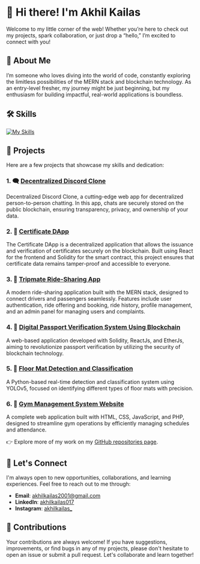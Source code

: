 
# 👋 Hi there! I'm **Akhil Kailas**

Welcome to my little corner of the web! Whether you’re here to check out my projects, spark collaboration, or just drop a “hello,” I’m excited to connect with you!

## 🚀 About Me

I’m someone who loves diving into the world of code, constantly exploring the limitless possibilities of the MERN stack and blockchain technology. As an entry-level fresher, my journey might be just beginning, but my enthusiasm for building impactful, real-world applications is boundless.

## 🛠️ Skills

[![My Skills](https://skillicons.dev/icons?i=html,css,bootstrap,tailwind,js,vite,react,nodejs,express,mongodb,solidity,postman,docker,git,github,vercel,vscode,ps&theme=light)](https://skillicons.dev)


## 🌟 Projects

Here are a few projects that showcase my skills and dedication:

### 1. **🗨️ [Decentralized Discord Clone](https://github.com/akhilkailas017/Decentralized-Discord-clone.git)**  
Decentralized Discord Clone, a cutting-edge web app for decentralized person-to-person chatting. In this app, chats are securely stored on the public blockchain, ensuring transparency, privacy, and ownership of your data.

### 2. **📃 [Certificate DApp](https://github.com/akhilkailas017/Certificate-dApp.git)**  
The Certificate DApp is a decentralized application that allows the issuance and verification of certificates securely on the blockchain. Built using React for the frontend and Solidity for the smart contract, this project ensures that certificate data remains tamper-proof and accessible to everyone.

### 3. **🚗 [Tripmate Ride-Sharing App](https://github.com/akhilkailas017/Tripmate-Ride-Sharing-App.git)**  
A modern ride-sharing application built with the MERN stack, designed to connect drivers and passengers seamlessly. Features include user authentication, ride offering and booking, ride history, profile management, and an admin panel for managing users and complaints.

### 4. **🔐 [Digital Passport Verification System Using Blockchain](https://github.com/akhilkailas017/Digital-Passport-Verification-System-Using-Blockchain.git)**  
A web-based application developed with Solidity, ReactJs, and EtherJs, aiming to revolutionize passport verification by utilizing the security of blockchain technology.

### 5. **🔎 [Floor Mat Detection and Classification](https://github.com/akhilkailas017/Object-Detection-using-Yolov5.git)**  
A Python-based real-time detection and classification system using YOLOv5, focused on identifying different types of floor mats with precision.

### 6. **💪 [Gym Management System Website](https://github.com/akhilkailas017/GYM-Management-System-Website.git)**  
A complete web application built with HTML, CSS, JavaScript, and PHP, designed to streamline gym operations by efficiently managing schedules and attendance.

👉 Explore more of my work on my [GitHub repositories page](https://github.com/akhilkailas017?tab=repositories).

## 💬 Let's Connect

I'm always open to new opportunities, collaborations, and learning experiences. Feel free to reach out to me through:

- **Email**: [akhilkailas2001@gmail.com](mailto:akhilkailas2001@gmail.com)
- **LinkedIn**: [akhilkailas017](https://www.linkedin.com/in/akhilkailas017/)
- **Instagram**: [akhilkailas_](https://www.instagram.com/akhilkailas_/)

## 🤝 Contributions

Your contributions are always welcome! If you have suggestions, improvements, or find bugs in any of my projects, please don't hesitate to open an issue or submit a pull request. Let's collaborate and learn together!


